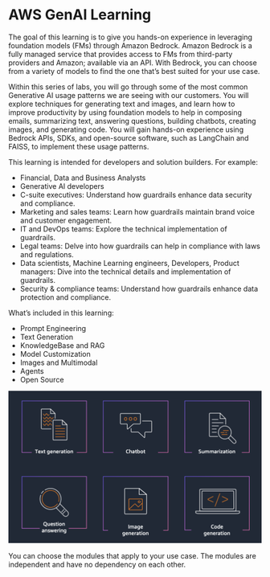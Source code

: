 # AWS GenAI Learning

The goal of this learning is to give you hands-on experience in leveraging foundation models (FMs) through Amazon Bedrock. Amazon Bedrock is a fully managed service that provides access to FMs from third-party providers and Amazon; available via an API. With Bedrock, you can choose from a variety of models to find the one that’s best suited for your use case.

Within this series of labs, you will go through some of the most common Generative AI usage patterns we are seeing with our customers. You will explore techniques for generating text and images, and learn how to improve productivity by using foundation models to help in composing emails, summarizing text, answering questions, building chatbots, creating images, and generating code. You will gain hands-on experience using Bedrock APIs, SDKs, and open-source software, such as LangChain and FAISS, to implement these usage patterns.

This learning is intended for developers and solution builders. For example:

- Financial, Data and Business Analysts
- Generative AI developers
- C-suite executives: Understand how guardrails enhance data security and compliance.
- Marketing and sales teams: Learn how guardrails maintain brand voice and customer engagement.
- IT and DevOps teams: Explore the technical implementation of guardrails.
- Legal teams: Delve into how guardrails can help in compliance with laws and regulations.
- Data scientists, Machine Learning engineers, Developers, Product managers: Dive into the technical details and implementation of guardrails.
- Security & compliance teams: Understand how guardrails enhance data protection and compliance.

What’s included in this learning:

- Prompt Engineering
- Text Generation
- KnowledgeBase and RAG
- Model Customization
- Images and Multimodal
- Agents
- Open Source

![Over view](docs/imgs/11-overview.png)


You can choose the modules that apply to your use case. The modules are independent and have no dependency on each other.
